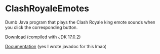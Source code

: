 # ClashRoyaleEmotes

Dumb Java program that plays the Clash Royale king emote sounds when you click the corresponding button.

[Download](https://github.com/LeddaZ/ClashRoyaleEmotes/releases/download/v1/ClashRoyaleEmotes.jar) (compiled with JDK 17.0.2)

[Documentation](https://leddaz.github.io/crdocs/package-summary.html) (yes I wrote javadoc for this lmao)
